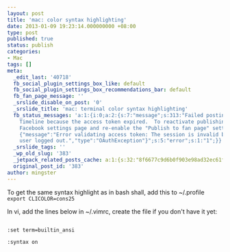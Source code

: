 ```yaml
---
layout: post
title: 'mac: color syntax highlighting'
date: 2013-01-09 19:23:14.000000000 +08:00
type: post
published: true
status: publish
categories:
- Mac
tags: []
meta:
  _edit_last: '40718'
  fb_social_plugin_settings_box_like: default
  fb_social_plugin_settings_box_recommendations_bar: default
  fb_fan_page_message: ''
  _srslide_disable_on_post: '0'
  _srslide_title: 'mac: terminal color syntax highlighting'
  fb_status_messages: 'a:1:{i:0;a:2:{s:7:"message";s:313:"Failed posting to mingster''s
    Timeline because the access token expired.  To reactivate publishing, visit the
    Facebook settings page and re-enable the "Publish to fan page" setting. Full error:
    {"message":"Error validating access token: The session is invalid because the
    user logged out.","type":"OAuthException"}";s:5:"error";s:1:"1";}}'
  _srslide_tags: ''
  _wp_old_slug: '383'
  _jetpack_related_posts_cache: a:1:{s:32:"8f6677c9d6b0f903e98ad32ec61f8deb";a:2:{s:7:"expires";i:1453386742;s:7:"payload";a:3:{i:0;a:1:{s:2:"id";i:229;}i:1;a:1:{s:2:"id";i:167;}i:2;a:1:{s:2:"id";i:268;}}}}
  original_post_id: '383'
author: mingster
---
```

<p>To get the same syntax highlight as in bash shall, add this to ~/.profile<br />
<code>export CLICOLOR=cons25</code></p>
<p>In vi, add the lines below in ~/.vimrc, create the file if you don't have it yet:<br />
<code><br />
:set term=builtin_ansi<br />
:syntax on<br />
</code></p>
